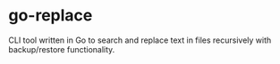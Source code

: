 # go-replace
CLI tool written in Go to search and replace text in files recursively with backup/restore functionality.
